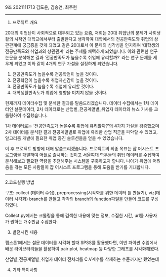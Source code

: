  9조 
2021111713 김도윤, 김송연, 최주현

----------------------------------------------------------
1. 프로젝트 개요 

20대의 취업난이 사회적으로 대두되고 있는 요즘, 저희는 20대 취업난의 문제가 사회생활의 시작인 대학교에서부터 출발한다고 생각하여 
대학에서의 전공만족도와 취업의 상관관계에 궁금증을 갖게 되었고 같은 20대로서 이 문제의 심각성을 인지하여 ‘대학생의 전공만족도와 취업과의 상관관계’ 라는 주제를 채택하게 되었습니다. 
이와 관련한 연구 논문을 분석해본 결과 ‘전공만족도가 높을수록 취업에 유리할까?’ 라는 연구 문제를 세우게 되었고 이와 같이 4개의 연구 가설을 설정하게 되었습니다. 

  1. 전공만족도가 높을수록 전공학점이 높을 것이다.
  2. 전공학점이 높을수록 취업자신감이 높을 것이다.
  3. 전공만족도가 높을수록 취업에 유리할 것이다.
  4. 대학생활만족도가 취업에 영향을 미치지 않을 것이다.


현재까지 데이터수집 및 분석한 결과를 말씀드리겠습니다.
데이터 수집에서는 1차 데이터인 설문데이터, 2차 데이터로는 산업별_전공계열별_취업자 데이터와 뉴스 기사를 크롤링하여 수집했습니다.

1차 데이터로는 ‘전공만족도가 높을수록 취업에 유리할까?’의 4가지 가설을 검증했으며
2차 데이터를 분석한 결과 전공계열별로 취업에 유리한 산업 직군을 파악할 수 있었고, 알고리즘 개발에 필요한 취업 증진 솔루션들을 얻을 수 있었습니다. 

이 후 프로젝트 방향에 대해 말씀드리겠습니다.
프로젝트의 최종 목표는 잡 어시스트 프로그램을 개발하여 어플로 출시하는 것이고
서울여대 학우들의 취업 데이터를 수집하여 분석해보고 필요한 역량을 추천해주는 시스템을 구축하고자 합니다.
나아가 취업에 어려움을 겪는 모든 사람들이 잡 어시스트 프로그램을 통해 도움을 받기를 기대합니다.

-----------------------


2.코드실행 방법

구조: collect (데이터 수집), preprocessing(시각화를 위한 데이터 틀 만들기), viz(데이터 시각화) branch를 만들고 각각의 branch의 function파일을 만들어 코드를 구성하였다. 

Collect.py에서는 크롤링을 통해 검색한 내용에 맞는 정보, 수집한 시간, url를 사용자가 원하는 개수만큼 수집한다.




3. 발전시킨 내용

캡스톤1에서는 설문 데이터를 시각화 할때 SPSS를 활용했다면,
이번 파이썬 수업에서 배운 라이브러리들을 활용하여 pair plot, heatmap 등 다양한 그래프를 시각화해봤다. 

산업별_전공계열별_취업자 데이터 전처리를 C.V계수를 삭제하는 수준까지만 했었는데


4. 기타 특이사항

